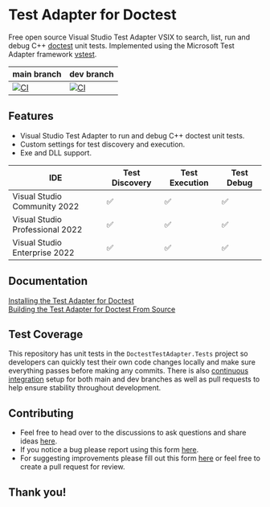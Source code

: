 # Test Adapter for Doctest
Free open source Visual Studio Test Adapter VSIX to search, list, run and debug C++ [doctest](https://github.com/doctest/doctest) unit tests. Implemented using the Microsoft Test Adapter framework [vstest](https://github.com/microsoft/vstest).  

| main branch | dev branch |
|--|--|
| [![CI](https://github.com/comfyjase/DoctestTestAdapter/actions/workflows/ci.yml/badge.svg?branch=main)](https://github.com/comfyjase/DoctestTestAdapter/actions/workflows/ci.yml) | [![CI](https://github.com/comfyjase/DoctestTestAdapter/actions/workflows/ci.yml/badge.svg?branch=dev)](https://github.com/comfyjase/DoctestTestAdapter/actions/workflows/ci.yml) |  

## Features
* Visual Studio Test Adapter to run and debug C++ doctest unit tests.
* Custom settings for test discovery and execution.
* Exe and DLL support.  

| IDE | Test Discovery | Test Execution | Test Debug |
|---|---|---|---|
| Visual Studio Community 2022 | ✅ | ✅ | ✅ |
| Visual Studio Professional 2022 | ✅ | ✅ | ✅ |
| Visual Studio Enterprise 2022 | ✅ | ✅ | ✅ |  

## Documentation
[Installing the Test Adapter for Doctest](Assets/Documentation/Installing.md)  
[Building the Test Adapter for Doctest From Source](Assets/Documentation/Building.md)

## Test Coverage
This repository has unit tests in the `DoctestTestAdapter.Tests` project so developers can quickly test their own code changes locally and make sure everything passes before making any commits.
There is also [continuous integration](https://github.com/comfyjase/DoctestTestAdapter/actions/workflows/ci.yml) setup for both main and dev branches as well as pull requests to help ensure stability throughout development.  

## Contributing
* Feel free to head over to the discussions to ask questions and share ideas [here](https://github.com/comfyjase/DoctestTestAdapter/discussions).
* If you notice a bug please report using this form [here](https://github.com/comfyjase/DoctestTestAdapter/issues/new?template=bug_report.yml).
* For suggesting improvements please fill out this form [here](https://github.com/comfyjase/DoctestTestAdapter/issues/new?template=feature_proposal.yml) or feel free to create a pull request for review.

## Thank you!
